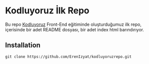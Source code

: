 # Kodluyoruz İlk Repo
Bu repo [Kodluyoruz](https://www.kodluyoruz.org/) Front-End eğitiminde oluşturduğumuz ilk repo, içerisinde bir adet README dosyası,
bir adet index html barındırıyor.
## Installation
` git clone https://github.com/ErenIzyat/kodluyoruzrepo.git `
